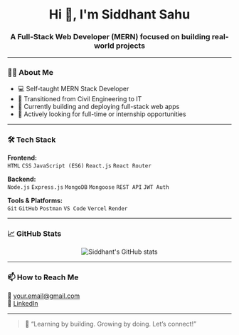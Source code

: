 <h1 align="center">Hi 👋, I'm Siddhant Sahu</h1>
<h3 align="center">A Full-Stack Web Developer (MERN) focused on building real-world projects</h3>

---

### 🧑‍💻 About Me

- 💻 Self-taught MERN Stack Developer  
- 🔄 Transitioned from Civil Engineering to IT  
- 🔧 Currently building and deploying full-stack web apps  
- 🚀 Actively looking for full-time or internship opportunities

---

### 🛠 Tech Stack

**Frontend:**  
`HTML` `CSS` `JavaScript (ES6)` `React.js` `React Router`

**Backend:**  
`Node.js` `Express.js` `MongoDB` `Mongoose` `REST API` `JWT Auth`

**Tools & Platforms:**  
`Git` `GitHub` `Postman` `VS Code` `Vercel` `Render`

---

### 📈 GitHub Stats

<p align="center">
  <img src="https://github-readme-stats.vercel.app/api?username=siddhant660&show_icons=true&theme=radical" alt="Siddhant's GitHub stats" />
</p>

---

### 📫 How to Reach Me

📧 your.email@gmail.com  
🔗 [LinkedIn](https://linkedin.com/in/yourlinkedin)

---

> 🚀 “Learning by building. Growing by doing. Let’s connect!”


